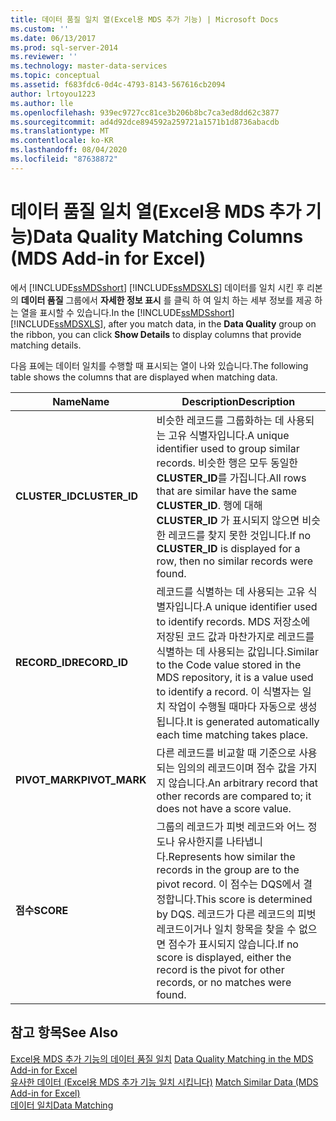 ```yaml
---
title: 데이터 품질 일치 열(Excel용 MDS 추가 기능) | Microsoft Docs
ms.custom: ''
ms.date: 06/13/2017
ms.prod: sql-server-2014
ms.reviewer: ''
ms.technology: master-data-services
ms.topic: conceptual
ms.assetid: f683fdc6-0d4c-4793-8143-567616cb2094
author: lrtoyou1223
ms.author: lle
ms.openlocfilehash: 939ec9727cc81ce3b206b8bc7ca3ed8dd62c3877
ms.sourcegitcommit: ad4d92dce894592a259721a1571b1d8736abacdb
ms.translationtype: MT
ms.contentlocale: ko-KR
ms.lasthandoff: 08/04/2020
ms.locfileid: "87638872"
---
```

# <a name="data-quality-matching-columns-mds-add-in-for-excel"></a><span data-ttu-id="f4a10-102">데이터 품질 일치 열(Excel용 MDS 추가 기능)</span><span class="sxs-lookup"><span data-stu-id="f4a10-102">Data Quality Matching Columns (MDS Add-in for Excel)</span></span>
  <span data-ttu-id="f4a10-103">에서 [!INCLUDE[ssMDSshort](../../includes/ssmdsshort-md.md)] [!INCLUDE[ssMDSXLS](../../includes/ssmdsxls-md.md)] 데이터를 일치 시킨 후 리본의 **데이터 품질** 그룹에서 **자세한 정보 표시** 를 클릭 하 여 일치 하는 세부 정보를 제공 하는 열을 표시할 수 있습니다.</span><span class="sxs-lookup"><span data-stu-id="f4a10-103">In the [!INCLUDE[ssMDSshort](../../includes/ssmdsshort-md.md)][!INCLUDE[ssMDSXLS](../../includes/ssmdsxls-md.md)], after you match data, in the **Data Quality** group on the ribbon, you can click **Show Details** to display columns that provide matching details.</span></span>  
  
 <span data-ttu-id="f4a10-104">다음 표에는 데이터 일치를 수행할 때 표시되는 열이 나와 있습니다.</span><span class="sxs-lookup"><span data-stu-id="f4a10-104">The following table shows the columns that are displayed when matching data.</span></span>  
  
|<span data-ttu-id="f4a10-105">Name</span><span class="sxs-lookup"><span data-stu-id="f4a10-105">Name</span></span>|<span data-ttu-id="f4a10-106">Description</span><span class="sxs-lookup"><span data-stu-id="f4a10-106">Description</span></span>|  
|----------|-----------------|  
|<span data-ttu-id="f4a10-107">**CLUSTER_ID**</span><span class="sxs-lookup"><span data-stu-id="f4a10-107">**CLUSTER_ID**</span></span>|<span data-ttu-id="f4a10-108">비슷한 레코드를 그룹화하는 데 사용되는 고유 식별자입니다.</span><span class="sxs-lookup"><span data-stu-id="f4a10-108">A unique identifier used to group similar records.</span></span> <span data-ttu-id="f4a10-109">비슷한 행은 모두 동일한 **CLUSTER_ID**를 가집니다.</span><span class="sxs-lookup"><span data-stu-id="f4a10-109">All rows that are similar have the same **CLUSTER_ID**.</span></span> <span data-ttu-id="f4a10-110">행에 대해 **CLUSTER_ID** 가 표시되지 않으면 비슷한 레코드를 찾지 못한 것입니다.</span><span class="sxs-lookup"><span data-stu-id="f4a10-110">If no **CLUSTER_ID** is displayed for a row, then no similar records were found.</span></span>|  
|<span data-ttu-id="f4a10-111">**RECORD_ID**</span><span class="sxs-lookup"><span data-stu-id="f4a10-111">**RECORD_ID**</span></span>|<span data-ttu-id="f4a10-112">레코드를 식별하는 데 사용되는 고유 식별자입니다.</span><span class="sxs-lookup"><span data-stu-id="f4a10-112">A unique identifier used to identify records.</span></span> <span data-ttu-id="f4a10-113">MDS 저장소에 저장된 코드 값과 마찬가지로 레코드를 식별하는 데 사용되는 값입니다.</span><span class="sxs-lookup"><span data-stu-id="f4a10-113">Similar to the Code value stored in the MDS repository, it is a value used to identify a record.</span></span> <span data-ttu-id="f4a10-114">이 식별자는 일치 작업이 수행될 때마다 자동으로 생성됩니다.</span><span class="sxs-lookup"><span data-stu-id="f4a10-114">It is generated automatically each time matching takes place.</span></span>|  
|<span data-ttu-id="f4a10-115">**PIVOT_MARK**</span><span class="sxs-lookup"><span data-stu-id="f4a10-115">**PIVOT_MARK**</span></span>|<span data-ttu-id="f4a10-116">다른 레코드를 비교할 때 기준으로 사용되는 임의의 레코드이며 점수 값을 가지지 않습니다.</span><span class="sxs-lookup"><span data-stu-id="f4a10-116">An arbitrary record that other records are compared to; it does not have a score value.</span></span>|  
|<span data-ttu-id="f4a10-117">**점수**</span><span class="sxs-lookup"><span data-stu-id="f4a10-117">**SCORE**</span></span>|<span data-ttu-id="f4a10-118">그룹의 레코드가 피벗 레코드와 어느 정도나 유사한지를 나타냅니다.</span><span class="sxs-lookup"><span data-stu-id="f4a10-118">Represents how similar the records in the group are to the pivot record.</span></span> <span data-ttu-id="f4a10-119">이 점수는 DQS에서 결정합니다.</span><span class="sxs-lookup"><span data-stu-id="f4a10-119">This score is determined by DQS.</span></span> <span data-ttu-id="f4a10-120">레코드가 다른 레코드의 피벗 레코드이거나 일치 항목을 찾을 수 없으면 점수가 표시되지 않습니다.</span><span class="sxs-lookup"><span data-stu-id="f4a10-120">If no score is displayed, either the record is the pivot for other records, or no matches were found.</span></span>|  
  
## <a name="see-also"></a><span data-ttu-id="f4a10-121">참고 항목</span><span class="sxs-lookup"><span data-stu-id="f4a10-121">See Also</span></span>  
 <span data-ttu-id="f4a10-122">[Excel용 MDS 추가 기능의 데이터 품질 일치](data-quality-matching-in-the-mds-add-in-for-excel.md) </span><span class="sxs-lookup"><span data-stu-id="f4a10-122">[Data Quality Matching in the MDS Add-in for Excel](data-quality-matching-in-the-mds-add-in-for-excel.md) </span></span>  
 <span data-ttu-id="f4a10-123">[유사한 데이터 &#40;Excel용 MDS 추가 기능 일치 시킵니다&#41;](match-similar-data-mds-add-in-for-excel.md) </span><span class="sxs-lookup"><span data-stu-id="f4a10-123">[Match Similar Data &#40;MDS Add-in for Excel&#41;](match-similar-data-mds-add-in-for-excel.md) </span></span>  
 [<span data-ttu-id="f4a10-124">데이터 일치</span><span class="sxs-lookup"><span data-stu-id="f4a10-124">Data Matching</span></span>](../../data-quality-services/data-matching.md)  
  
  
